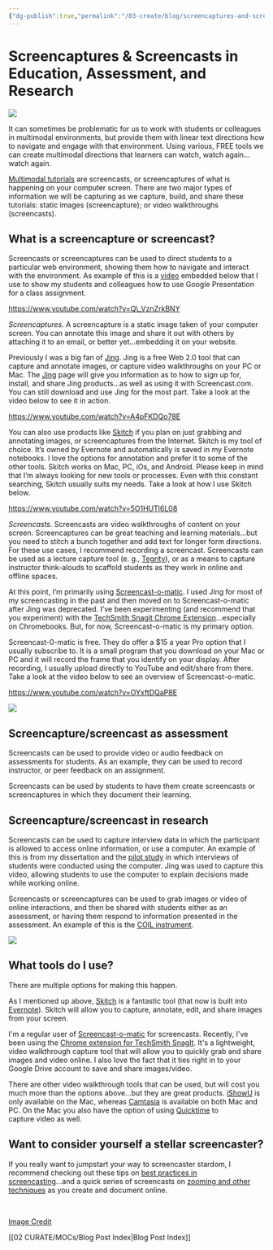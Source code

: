```yaml
---
{"dg-publish":true,"permalink":"/03-create/blog/screencaptures-and-screencasts-in-education-assessment-and-research/","title":"Screencaptures & Screencasts in Education, Assessment, and Research","tags":["screen-captures","screencasting"]}
---
```


# Screencaptures & Screencasts in Education, Assessment, and Research

[![](images/Learn-shutterstock.jpg)](https://sites.google.com/site/wiobyrne/screencasts/Learn-shutterstock.jpg?attredirects=0)

It can sometimes be problematic for us to work with students or colleagues in multimodal environments, but provide them with linear text directions how to navigate and engage with that environment. Using various, FREE tools we can create multimodal directions that learners can watch, watch again…watch again.

[Multimodal tutorials](https://medium.com/@wiobyrne/creating-and-sharing-multimodal-tutorials-74dc86101eab#.rcryvia9u) are screencasts, or screencaptures of what is happening on your computer screen. There are two major types of information we will be capturing as we capture, build, and share these tutorials: static images (screencapture); or video walkthroughs (screencasts).

## What is a screencapture or screencast?

Screencasts or screencaptures can be used to direct students to a particular web environment, showing them how to navigate and interact with the environment. As example of this is a [video](http://www.youtube.com/watch?v=Q_VznZrkBNY) embedded below that I use to show my students and colleagues how to use Google Presentation for a class assignment.

https://www.youtube.com/watch?v=Q\_VznZrkBNY

_Screencaptures._ A screencapture is a static image taken of your computer screen. You can annotate this image and share it out with others by attaching it to an email, or better yet…embedding it on your website.

Previously I was a big fan of [Jing](https://sites.google.com/site/textsandtools/techtutorials/screencasts/jing). Jing is a free Web 2.0 tool that can capture and annotate images, or capture video walkthroughs on your PC or Mac. The [Jing](https://www.techsmith.com/jing.html) page will give you information as to how to sign up for, install, and share Jing products…as well as using it with Screencast.com. You can still download and use Jing for the most part. Take a look at the video below to see it in action.

https://www.youtube.com/watch?v=A4pFKDQo78E

You can also use products like [Skitch](https://sites.google.com/site/textsandtools/techtutorials/screencasts/skitch) if you plan on just grabbing and annotating images, or screencaptures from the Internet. Skitch is my tool of choice. It’s owned by Evernote and automatically is saved in my Evernote notebooks. I love the options for annotation and prefer it to some of the other tools. Skitch works on Mac, PC, iOs, and Android. Please keep in mind that I’m always looking for new tools or processes. Even with this constant searching, Skitch usually suits my needs. Take a look at how I use Skitch below.

https://www.youtube.com/watch?v=5O1HUTl6L08

_Screencasts._ Screencasts are video walkthroughs of content on your screen. Screencaptures can be great teaching and learning materials…but you need to stitch a bunch together and add text for longer form directions. For these use cases, I recommend recording a screencast. Screencasts can be used as a lecture capture tool (e. g., [Tegrity](http://www.tegrity.com/)), or as a means to capture instructor think-alouds to scaffold students as they work in online and offline spaces.

At this point, I’m primarily using [Screencast-o-matic](https://sites.google.com/site/textsandtools/techtutorials/screencasts/screencast-o-matic). I used Jing for most of my screencasting in the past and then moved on to Screencast-o-matic after Jing was deprecated. I’ve been experimenting (and recommend that you experiment) with the [TechSmith Snagit Chrome Extension](https://chrome.google.com/webstore/detail/techsmith-snagit-extensio/annopcfmbiofommjmcmcfmhklhgbhkce?hl=en-US)…especially on Chromebooks. But, for now, Screencast-o-matic is my primary option.

Screencast-0-matic is free. They do offer a $15 a year Pro option that I usually subscribe to. It is a small program that you download on your Mac or PC and it will record the frame that you identify on your display. After recording, I usually upload directly to YouTube and edit/share from there. Take a look at the video below to see an overview of Screencast-o-matic.

https://www.youtube.com/watch?v=OYxftDQaP8E

[![](images/students1.jpg)](https://sites.google.com/site/lracooltools/1-multimodal-tutorials/students1.jpg?attredirects=0)

## Screencapture/screencast as assessment

Screencasts can be used to provide video or audio feedback on assessments for students. As an example, they can be used to record instructor, or peer feedback on an assignment.

Screencasts can be used by students to have them create screencasts or screencaptures in which they document their learning.

## Screencapture/screencast in research

Screencasts can be used to capture interview data in which the participant is allowed to access online information, or use a computer. An example of this is from my dissertation and the [pilot study](http://wiobyrne.com/Online_Content_Creation.html) in which interviews of students were conducted using the computer. Jing was used to capture this video, allowing students to use the computer to explain decisions made while working online.

Screencasts or screencaptures can be used to grab images or video of online interactions, and then be shared with students either as an assessment, or having them respond to information presented in the assessment. An example of this is the [COIL instrument](https://sites.google.com/site/criticalevaluationinstrument/).

![](images/podcasting_coley.jpg)

## What tools do I use?

There are multiple options for making this happen.

As I mentioned up above, [Skitch](https://sites.google.com/site/textsandtools/techtutorials/screencasts/skitch) is a fantastic tool (that now is built into [Evernote](https://sites.google.com/site/wiobyrne/evernote)). Skitch will allow you to capture, annotate, edit, and share images from your screen.

I'm a regular user of [Screencast-o-matic](http://screencast-o-matic.com/home) for screencasts. Recently, I've been using the [Chrome extension for TechSmith SnagIt](https://chrome.google.com/webstore/detail/techsmith-snagit-extensio/annopcfmbiofommjmcmcfmhklhgbhkce?hl=en-US). It's a lightweight, video walkthrough capture tool that will allow you to quickly grab and share images and video online. I also love the fact that it ties right in to your Google Drive account to save and share images/video.

There are other video walkthrough tools that can be used, but will cost you much more than the options above...but they are great products. [iShowU](http://www.shinywhitebox.com/ishowu-v1/) is only available on the Mac, whereas [Camtasia](http://www.techsmith.com/camtasia.html) is available on both Mac and PC. On the Mac you also have the option of using [Quicktime](http://www.apple.com/quicktime/download/) to capture video as well.

## Want to consider yourself a stellar screencaster?

If you really want to jumpstart your way to screencaster stardom, I recommend checking out these tips on [best practices in screencasting](http://blogs.techsmith.com/tips-how-tos/video-best-practices/)...and a quick series of screencasts on [zooming and other techniques](https://www.techsmith.com/tutorial-camtasia-8-zooming-misunderstood-screencasting-quality.html) as you create and document online.

 

[Image Credit](https://www.flickr.com/photos/clearhop/1542582009/in/photolist-3mj8Tx-bXnqxv-8MHFhz-8MHFhT-ceJTJW-7CmTVt-a59b-7UKU5S-yN2tN-ceJKGf-5oPx9Z-b99W3k-53F2SH-nHQQTD-FXpTBZ-64mVmP-9jdnuU-4ZdZxv-TPbFuS-oGCKHL-Cm4mo-dDV57g-93yntA-6wVmHE-6zx1HP-7NwUwx-4twP5m-nXmGr7-4eHzu7-3V2Q7Z-5VKqGi-6zB7sj-egAmX-5BPViK-kY7Az4-6KXKUD-bvXGWq-81koob-REiDh-9hyTNq-9qSDYC-q15SV-55fYy2-8fGKZY-9zZd42-71fLpA-6k7mpo-bhrFUc-2ANC8-astm4K)

[[02 CURATE/MOCs/Blog Post Index\|Blog Post Index]]
